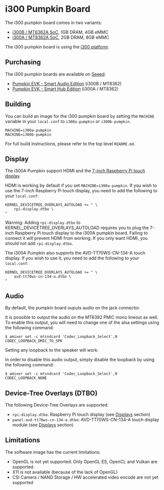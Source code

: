 # i300 Pumpkin Board

The i300 pumpkin board comes in two variants:
* [i300B / MT8362A SoC](https://www.mediatek.com/products/richIot/mt8362b), 1GB DRAM, 4GB eMMC
* [i300A / MT8362A SoC](https://www.mediatek.com/products/richIot/mt8362a), 2GB DRAM, 8GB eMMC

The i300 pumpkin board is using the [i300 platform](../platforms/i300.md).

## Purchasing

The i300 pumpkin boards are available on [Seeed](https://www.seeedstudio.com/):
* [Pumpkin EVK - Smart Audio Edition](https://www.seeedstudio.com/Pumpkin-Evaluation-Kit-Smart-Audio-Edition-p-4263.html) (i300B / MT8362)
* [Pumpkin EVK - Smart Hub Edition](https://www.seeedstudio.com/Pumpkin-Evaluation-Kit-Smart-Hub-Edition-p-4262.html) (i300A / MT8362)

## Building

You can build an image for the i300 pumpkin board by setting the
`MACHINE` variable in your `local.conf` to `i300a-pumpkin` or `i300b-pumpkin`.

	MACHINE=i300a-pumpkin
	MACHINE=i300b-pumpkin

For full build instructions, please refer to the top level `README.md`.

## Display

The i300A Pumpkin support HDMI and the [7-inch Raspberry Pi touch display](https://www.raspberrypi.org/products/raspberry-pi-touch-display/).

HDMI is working by default if you set `MACHINE=i300a-pumpkin`. If you wish to use the 7-inch Raspberry Pi touch display, you need to add the following to your `local.conf`:

	KERNEL_DEVICETREE_OVERLAYS_AUTOLOAD += " \
		rpi-display.dtbo \
	"

Warning: Adding `rpi-display.dtbo` to KERNEL_DEVICETREE_OVERLAYS_AUTOLOAD requires you to plug the 7-inch Raspberry Pi touch display to the i300A pumpkin board. Failing to connect it will prevent HDMI from working. If you only want HDMI, you should not add `rpi-display.dtbo`.

The i300A Pumpkin also supports the AVD-TT70WS-CN-134-A touch display. If you wish to use it, you need to add the following to your `local.conf`:

	KERNEL_DEVICETREE_OVERLAYS_AUTOLOAD += " \
		avd-tt70ws-cn-134-a.dtbo \
	"

## Audio

By default, the pumpkin board ouputs audio on the jack connector.

It is possible to output the audio on the MT6392 PMIC mono lineout as well. To enable this output, you will need to change one of the alsa settings using the following command:

	$ amixer set -c mtsndcard 'Codec_Loopback_Select',0 CODEC_LOOPBACK_DMIC_TO_SPK

Setting any loopback to the speaker will work.

In order to disable this audio output, simply disable the loopback by using the following command:

	$ amixer set -c mtsndcard 'Codec_Loopback_Select',0 CODEC_LOOPBACK_NONE

## Device-Tree Overlays (DTBO)

The following Device-Tree Overlays are supported:
* `rpi-display.dtbo`: Raspberry Pi touch display (see [Displays](#displays) section)
* `panel-avd-tt70ws-cn-134-a.dtbo`: AVD-TT70WS-CN-134-A touch display module (see [Displays](#displays) section)

## Limitations

The software image has the current limitations:
* OpenGL is not yet supported. Only OpenGL ES, OpenCL and Vulkan are supported.
* X11 is not available (because of the lack of OpenGL)
* CSI Camera / NAND Storage / HW accelerated video encode are not yet
supported
